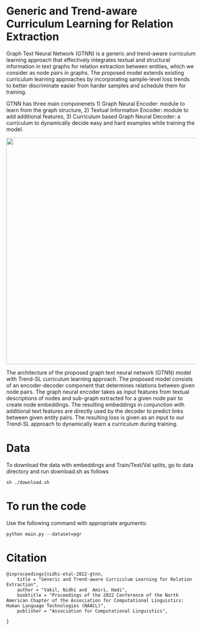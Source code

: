 # Generic and Trend-aware Curriculum Learning for Relation Extraction

Graph Text Neural Network (GTNN) is a generic and trend-aware curriculum learning approach that effectively integrates textual and structural information in text graphs for relation extraction between entities, which we consider as node pairs in graphs. The proposed model extends existing curriculum learning approaches by incorporating sample-level loss trends to better discriminate easier from harder samples and schedule them for training.

GTNN has three main componenets 1) Graph Neural Encoder: module to learn from the graph structure, 2) Textual Information Encoder: module to add additional features, 3) Curriculum based Graph Neural Decoder: a curriculum to dynamically decide easy and hard examples while training the model.

<p align="center">
<img src="https://github.com/CLU-UML/gtnn/blob/main/architecture_diagram_gtnn_trend.png" width="900" height="600">
</p>

The architecture of the proposed graph text neural network (GTNN) model with Trend-SL curriculum learning approach. The proposed model consists of an encoder-decoder component that determines relations between given node pairs. The graph neural encoder takes as input features from textual descriptions of nodes and sub-graph extracted for a given node pair to create node embeddings. The resulting embeddings in conjunction with additional text features are directly used by the decoder to predict links between given entity pairs. The resulting loss is given as an input to our Trend-SL approach to dynamically learn a curriculum during training.

# Data

To download the data with embeddings and Train/Test/Val splits, go to data directory and run download.sh as follows

```
sh ./download.sh
```

# To run the code
Use the following command with appropriate arguments:

```
python main.py --dataset=pgr
```

# Citation
```
@inproceedings{nidhi-etal-2022-gtnn,
    title = "Generic and Trend-aware Curriculum Learning for Relation Extraction",
    author = "Vakil, Nidhi and  Amiri, Hadi",
    booktitle = "Proceedings of the 2022 Conference of the North American Chapter of the Association for Computational Linguistics: Human Language Technologies (NAACL)",
    publisher = "Association for Computational Linguistics",
    
}
```
